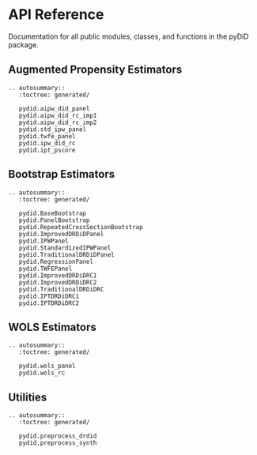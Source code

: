 # API Reference

Documentation for all public modules, classes, and functions in the pyDiD package.

## Augmented Propensity Estimators

```{eval-rst}
.. autosummary::
   :toctree: generated/

   pydid.aipw_did_panel
   pydid.aipw_did_rc_imp1
   pydid.aipw_did_rc_imp2
   pydid.std_ipw_panel
   pydid.twfe_panel
   pydid.ipw_did_rc
   pydid.ipt_pscore
```

## Bootstrap Estimators

```{eval-rst}
.. autosummary::
   :toctree: generated/

   pydid.BaseBootstrap
   pydid.PanelBootstrap
   pydid.RepeatedCrossSectionBootstrap
   pydid.ImprovedDRDiDPanel
   pydid.IPWPanel
   pydid.StandardizedIPWPanel
   pydid.TraditionalDRDiDPanel
   pydid.RegressionPanel
   pydid.TWFEPanel
   pydid.ImprovedDRDiDRC1
   pydid.ImprovedDRDiDRC2
   pydid.TraditionalDRDiDRC
   pydid.IPTDRDiDRC1
   pydid.IPTDRDiDRC2
```

## WOLS Estimators

```{eval-rst}
.. autosummary::
   :toctree: generated/

   pydid.wols_panel
   pydid.wols_rc
```

## Utilities

```{eval-rst}
.. autosummary::
   :toctree: generated/

   pydid.preprocess_drdid
   pydid.preprocess_synth
```

